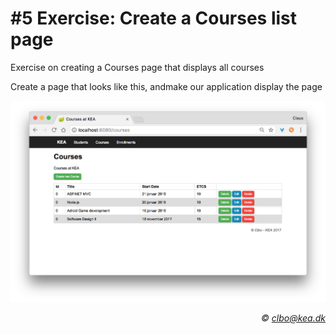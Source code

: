# #5 Exercise: Create a Courses list page
Exercise on creating a Courses page that displays all courses

Create a page that looks like this, andmake our application display the page

<img src="/courses_list.png" />


_<div align="right">&copy; clbo@kea.dk</div>_
